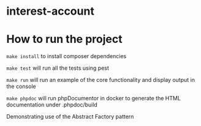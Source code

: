 # interest-account

# How to run the project
`make install` to install composer dependencies

`make test` will run all the tests using pest

`make run` will run an example of the core functionality and display output in the console

`make phpdoc` will run phpDocumentor in docker to generate the HTML documentation under .phpdoc/build


Demonstrating use of the Abstract Factory pattern